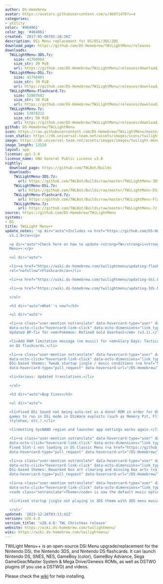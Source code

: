 ```yaml
---
author: DS-Homebrew
avatar: https://avatars.githubusercontent.com/u/46971470?v=4
categories:
- utility
color: '#464061'
color_bg: '#464061'
created: '2017-05-06T05:28:36Z'
description: DSi Menu replacement for DS/DSi/3DS/2DS
download_page: https://github.com/DS-Homebrew/TWiLightMenu/releases
downloads:
  TWiLightMenu-3DS.7z:
    size: 41760084
    size_str: 39 MiB
    url: https://github.com/DS-Homebrew/TWiLightMenu/releases/download/v26.4.0/TWiLightMenu-3DS.7z
  TWiLightMenu-DSi.7z:
    size: 41798401
    size_str: 39 MiB
    url: https://github.com/DS-Homebrew/TWiLightMenu/releases/download/v26.4.0/TWiLightMenu-DSi.7z
  TWiLightMenu-Flashcard.7z:
    size: 52807682
    size_str: 50 MiB
    url: https://github.com/DS-Homebrew/TWiLightMenu/releases/download/v26.4.0/TWiLightMenu-Flashcard.7z
  TWiLightMenu.7z:
    size: 53078222
    size_str: 50 MiB
    url: https://github.com/DS-Homebrew/TWiLightMenu/releases/download/v26.4.0/TWiLightMenu.7z
github: DS-Homebrew/TWiLightMenu
icon: https://raw.githubusercontent.com/DS-Homebrew/TWiLightMenu/master/booter/Twilight%2B%2B-animated%20icon-fix.gif
icon_static: https://db.universal-team.net/assets/images/icons/twilight-menu.png
image: https://db.universal-team.net/assets/images/images/twilight-menu.png
image_length: 12520
layout: app
license: gpl-3.0
license_name: GNU General Public License v3.0
nightly:
  download_page: https://github.com/TWLBot/Builds
  downloads:
    TWiLightMenu-3DS.7z:
      url: https://github.com/TWLBot/Builds/raw/master/TWiLightMenu-3DS.7z
    TWiLightMenu-DSi.7z:
      url: https://github.com/TWLBot/Builds/raw/master/TWiLightMenu-DSi.7z
    TWiLightMenu-Flashcard.7z:
      url: https://github.com/TWLBot/Builds/raw/master/TWiLightMenu-Flashcard.7z
    TWiLightMenu.7z:
      url: https://github.com/TWLBot/Builds/raw/master/TWiLightMenu.7z
source: https://github.com/DS-Homebrew/TWiLightMenu
systems:
- DS
title: TWiLight Menu++
update_notes: '<p dir="auto">Includes <a href="https://github.com/DS-Homebrew/nds-bootstrap/releases/tag/v1.1.0">nds-bootstrap
  v1.1.0</a></p>

  <p dir="auto">Check here on how to update <strong>TW</strong>i<strong>L</strong>ight
  Menu++:</p>

  <ul dir="auto">

  <li><a href="https://wiki.ds-homebrew.com/twilightmenu/updating-flashcard.html"
  rel="nofollow">Flashcard</a></li>

  <li><a href="https://wiki.ds-homebrew.com/twilightmenu/updating-dsi.html" rel="nofollow">DSi</a></li>

  <li><a href="https://wiki.ds-homebrew.com/twilightmenu/updating-3ds.html" rel="nofollow">3DS</a></li>

  </ul>

  <h3 dir="auto">What''s new?</h3>

  <ul dir="auto">

  <li><a class="user-mention notranslate" data-hovercard-type="user" data-hovercard-url="/users/DeadSkullzJr/hovercard"
  data-octo-click="hovercard-link-click" data-octo-dimensions="link_type:self" href="https://github.com/DeadSkullzJr">@DeadSkullzJr</a>:
  Updated AP-fix for <em>Pokémon: Refined Gold Overhaul</em> (v3.1).</li>

  <li>Add RAM limitation message (no music) for <em>Glory Days: Tactical Defense</em>
  on DS flashcards.</li>

  <li><a class="user-mention notranslate" data-hovercard-type="user" data-hovercard-url="/users/DieGo367/hovercard"
  data-octo-click="hovercard-link-click" data-octo-dimensions="link_type:self" href="https://github.com/DieGo367">@DieGo367</a>:
  DSi-based themes: Tweak startup jingle / music conditions (<a href="https://github.com/DS-Homebrew/TWiLightMenu/issues/2336"
  data-hovercard-type="pull_request" data-hovercard-url="/DS-Homebrew/TWiLightMenu/pull/2336/hovercard">#2336</a>).</li>

  <li>Various: Updated translations.</li>

  </ul>

  <h3 dir="auto">Bug fixes</h3>

  <ul dir="auto">

  <li>Fixed DSi Sound not being auto-set as a donor ROM in order for DSi-Enhanced
  games to run in DSi mode in DSiWare exploits (such as Memory Pit, Flipnote Lenny,
  stylehax, etc.).</li>

  <li>Getting SysNAND region and launcher app settings works again.</li>

  <li><a class="user-mention notranslate" data-hovercard-type="user" data-hovercard-url="/users/DieGo367/hovercard"
  data-octo-click="hovercard-link-click" data-octo-dimensions="link_type:self" href="https://github.com/DieGo367">@DieGo367</a>:
  Fixed Slot-1 not loading in DS Classic Menu (<a href="https://github.com/DS-Homebrew/TWiLightMenu/issues/2335"
  data-hovercard-type="pull_request" data-hovercard-url="/DS-Homebrew/TWiLightMenu/pull/2335/hovercard">#2335</a>).</li>

  <li><a class="user-mention notranslate" data-hovercard-type="user" data-hovercard-url="/users/DieGo367/hovercard"
  data-octo-click="hovercard-link-click" data-octo-dimensions="link_type:self" href="https://github.com/DieGo367">@DieGo367</a>:
  DSi-based themes: Reworked box art clearing and missing box arts (<a href="https://github.com/DS-Homebrew/TWiLightMenu/issues/2338"
  data-hovercard-type="pull_request" data-hovercard-url="/DS-Homebrew/TWiLightMenu/pull/2338/hovercard">#2338</a>).</li>

  <li><a class="user-mention notranslate" data-hovercard-type="user" data-hovercard-url="/users/NightScript370/hovercard"
  data-octo-click="hovercard-link-click" data-octo-dimensions="link_type:self" href="https://github.com/NightScript370">@NightScript370</a>:
  <code class="notranslate">Theme</code> is now the default music option.</li>

  <li>Fixed startup jingle not playing in 3DS theme with 3DS menu music set.</li>

  </ul>'
updated: '2023-12-26T03:13:42Z'
version: v26.4.0
version_title: 'v26.4.0: TWL Christmas release'
website: https://wiki.ds-homebrew.com/twilightmenu/
wiki: https://wiki.ds-homebrew.com/twilightmenu/
---
```

TWiLight Menu++ is an open-source DSi Menu upgrade/replacement for the Nintendo DSi, the Nintendo 3DS, and Nintendo DS flashcards. It can launch Nintendo DS, SNES, NES, GameBoy (color), GameBoy Advance, Sega GameGear/Master System & Mega Drive/Genesis ROMs, as well as DSTWO plugins (if you use a DSTWO) and videos.

Please check the [wiki](https://wiki.ds-homebrew.com/twilightmenu/) for help installing.
